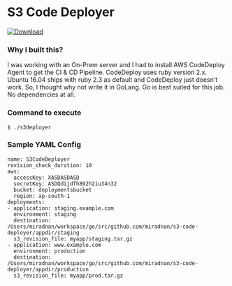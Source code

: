 # S3 Code Deployer

[ ![Download](null/packages/miradnanali/S3CodeDeployer/apt/images/download.svg?version=1.1) ](https://bintray.com/miradnanali/S3CodeDeployer/apt/1.1/link)

### Why I built this?
I was working with an On-Prem server and I had to install AWS CodeDeploy Agent to get the CI & CD Pipeline.
CodeDeploy uses ruby version 2.x. Ubuntu 16.04 ships with ruby 2.3 as default and CodeDeploy just doesn't work.
So, I thought why not write it in GoLang. Go is best suited for this job. No dependencies at all.

### Command to execute
```
$ ./s3deployer
```

### Sample YAML Config
```
name: S3CodeDeployer
revision_check_duration: 10
aws:
  accessKey: XASDASDASD
  secretKey: ASDQdijdfh892h2iu34n32
  bucket: deploymentsbucket
  region: ap-south-1
deployments:
- application: staging.example.com
  environment: staging
  destination: /Users/miradnan/workspace/go/src/github.com/miradnan/s3-code-deployer/appdir/staging
  s3_revision_file: myapp/staging.tar.gz
- application: www.example.com
  environment: production
  destination: /Users/miradnan/workspace/go/src/github.com/miradnan/s3-code-deployer/appdir/production
  s3_revision_file: myapp/prod.tar.gz
```